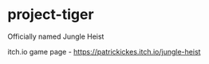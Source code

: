# project-tiger
Officially named Jungle Heist

itch.io game page - https://patrickickes.itch.io/jungle-heist
